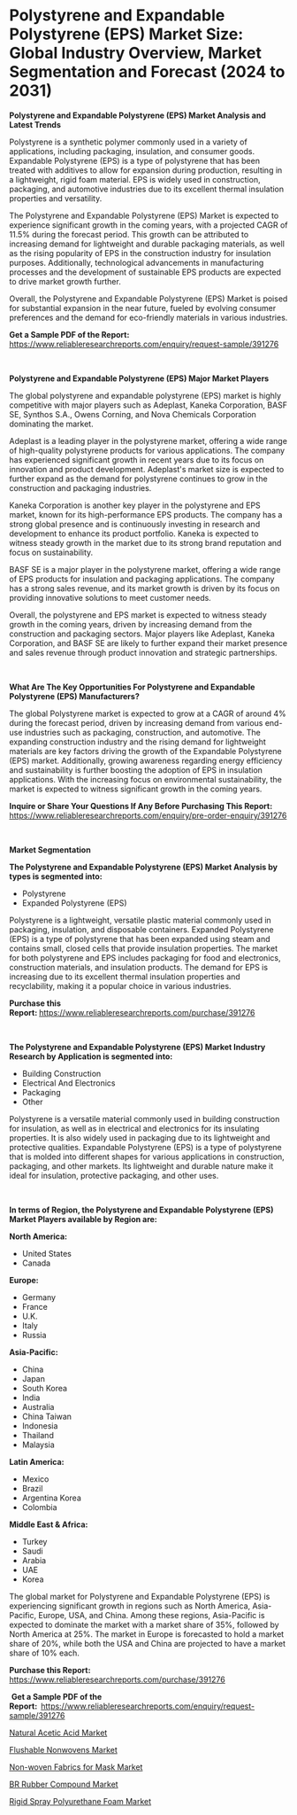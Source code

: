 <p><h1>Polystyrene and Expandable Polystyrene (EPS) Market Size: Global Industry Overview, Market Segmentation and Forecast (2024 to 2031)</h1></p><p><strong>Polystyrene and Expandable Polystyrene (EPS) Market Analysis and Latest Trends</strong></p>
<p><p>Polystyrene is a synthetic polymer commonly used in a variety of applications, including packaging, insulation, and consumer goods. Expandable Polystyrene (EPS) is a type of polystyrene that has been treated with additives to allow for expansion during production, resulting in a lightweight, rigid foam material. EPS is widely used in construction, packaging, and automotive industries due to its excellent thermal insulation properties and versatility.</p><p>The Polystyrene and Expandable Polystyrene (EPS) Market is expected to experience significant growth in the coming years, with a projected CAGR of 11.5% during the forecast period. This growth can be attributed to increasing demand for lightweight and durable packaging materials, as well as the rising popularity of EPS in the construction industry for insulation purposes. Additionally, technological advancements in manufacturing processes and the development of sustainable EPS products are expected to drive market growth further.</p><p>Overall, the Polystyrene and Expandable Polystyrene (EPS) Market is poised for substantial expansion in the near future, fueled by evolving consumer preferences and the demand for eco-friendly materials in various industries.</p></p>
<p><strong>Get a Sample PDF of the Report:&nbsp;</strong> <a href="https://www.reliableresearchreports.com/enquiry/request-sample/391276">https://www.reliableresearchreports.com/enquiry/request-sample/391276</a></p>
<p>&nbsp;</p>
<p><strong>Polystyrene and Expandable Polystyrene (EPS) Major Market Players</strong></p>
<p><p>The global polystyrene and expandable polystyrene (EPS) market is highly competitive with major players such as Adeplast, Kaneka Corporation, BASF SE, Synthos S.A., Owens Corning, and Nova Chemicals Corporation dominating the market.</p><p>Adeplast is a leading player in the polystyrene market, offering a wide range of high-quality polystyrene products for various applications. The company has experienced significant growth in recent years due to its focus on innovation and product development. Adeplast's market size is expected to further expand as the demand for polystyrene continues to grow in the construction and packaging industries.</p><p>Kaneka Corporation is another key player in the polystyrene and EPS market, known for its high-performance EPS products. The company has a strong global presence and is continuously investing in research and development to enhance its product portfolio. Kaneka is expected to witness steady growth in the market due to its strong brand reputation and focus on sustainability.</p><p>BASF SE is a major player in the polystyrene market, offering a wide range of EPS products for insulation and packaging applications. The company has a strong sales revenue, and its market growth is driven by its focus on providing innovative solutions to meet customer needs.</p><p>Overall, the polystyrene and EPS market is expected to witness steady growth in the coming years, driven by increasing demand from the construction and packaging sectors. Major players like Adeplast, Kaneka Corporation, and BASF SE are likely to further expand their market presence and sales revenue through product innovation and strategic partnerships.</p></p>
<p>&nbsp;</p>
<p><strong>What Are The Key Opportunities For Polystyrene and Expandable Polystyrene (EPS) Manufacturers?</strong></p>
<p><p>The global Polystyrene market is expected to grow at a CAGR of around 4% during the forecast period, driven by increasing demand from various end-use industries such as packaging, construction, and automotive. The expanding construction industry and the rising demand for lightweight materials are key factors driving the growth of the Expandable Polystyrene (EPS) market. Additionally, growing awareness regarding energy efficiency and sustainability is further boosting the adoption of EPS in insulation applications. With the increasing focus on environmental sustainability, the market is expected to witness significant growth in the coming years.</p></p>
<p><strong>Inquire or Share Your Questions If Any Before Purchasing This Report:</strong> <a href="https://www.reliableresearchreports.com/enquiry/pre-order-enquiry/391276">https://www.reliableresearchreports.com/enquiry/pre-order-enquiry/391276</a></p>
<p>&nbsp;</p>
<p><strong>Market Segmentation</strong></p>
<p><strong>The Polystyrene and Expandable Polystyrene (EPS) Market Analysis by types is segmented into:</strong></p>
<p><ul><li>Polystyrene</li><li>Expanded Polystyrene (EPS)</li></ul></p>
<p><p>Polystyrene is a lightweight, versatile plastic material commonly used in packaging, insulation, and disposable containers. Expanded Polystyrene (EPS) is a type of polystyrene that has been expanded using steam and contains small, closed cells that provide insulation properties. The market for both polystyrene and EPS includes packaging for food and electronics, construction materials, and insulation products. The demand for EPS is increasing due to its excellent thermal insulation properties and recyclability, making it a popular choice in various industries.</p></p>
<p><strong>Purchase this Report:&nbsp;</strong><a href="https://www.reliableresearchreports.com/purchase/391276">https://www.reliableresearchreports.com/purchase/391276</a></p>
<p>&nbsp;</p>
<p><strong>The Polystyrene and Expandable Polystyrene (EPS) Market Industry Research by Application is segmented into:</strong></p>
<p><ul><li>Building Construction</li><li>Electrical And Electronics</li><li>Packaging</li><li>Other</li></ul></p>
<p><p>Polystyrene is a versatile material commonly used in building construction for insulation, as well as in electrical and electronics for its insulating properties. It is also widely used in packaging due to its lightweight and protective qualities. Expandable Polystyrene (EPS) is a type of polystyrene that is molded into different shapes for various applications in construction, packaging, and other markets. Its lightweight and durable nature make it ideal for insulation, protective packaging, and other uses.</p></p>
<p>&nbsp;</p>
<p><strong>In terms of Region, the Polystyrene and Expandable Polystyrene (EPS) Market Players available by Region are:</strong></p>
<p>
    <p> <strong> North America: </strong>
        <ul>
            <li>United States</li>
            <li>Canada</li>
        </ul>
        </p> 
    <p> <strong> Europe: </strong>
        <ul>
            <li>Germany</li>
            <li>France</li>
            <li>U.K.</li>
            <li>Italy</li>
            <li>Russia</li>
        </ul>
        </p> 
    <p> <strong> Asia-Pacific: </strong>
        <ul>
            <li>China</li>
            <li>Japan</li>
            <li>South Korea</li>
            <li>India</li>
            <li>Australia</li>
            <li>China Taiwan</li>
            <li>Indonesia</li>
            <li>Thailand</li>
            <li>Malaysia</li>
        </ul>
        </p> 
    <p> <strong> Latin America: </strong>
        <ul>
            <li>Mexico</li>
            <li>Brazil</li>
            <li>Argentina Korea</li>
            <li>Colombia</li>
        </ul>
        </p> 
    <p> <strong> Middle East & Africa: </strong>
        <ul>
            <li>Turkey</li>
            <li>Saudi</li>
            <li>Arabia</li>
            <li>UAE</li>
            <li>Korea</li>
        </ul>
    </p>
    </p>
<p><p>The global market for Polystyrene and Expandable Polystyrene (EPS) is experiencing significant growth in regions such as North America, Asia-Pacific, Europe, USA, and China. Among these regions, Asia-Pacific is expected to dominate the market with a market share of 35%, followed by North America at 25%. The market in Europe is forecasted to hold a market share of 20%, while both the USA and China are projected to have a market share of 10% each.</p></p>
<p><strong>Purchase this Report: </strong><a href="https://www.reliableresearchreports.com/purchase/391276">https://www.reliableresearchreports.com/purchase/391276</a></p>
<p>&nbsp;<strong>Get a Sample PDF of the Report:&nbsp;&nbsp;</strong><a href="https://www.reliableresearchreports.com/enquiry/request-sample/391276">https://www.reliableresearchreports.com/enquiry/request-sample/391276</a></p>
<p><strong></strong></p>
<p><p><a href="https://view.publitas.com/reportprime-1/natural-acetic-acid-market-size-and-growth-market-segmentation-regional-and-country-breakdowns-and-market-trends-for-period-from-2024-2031/">Natural Acetic Acid Market</a></p><p><a href="https://flame-sidecar-702.notion.site/Flushable-Nonwovens-Market-Size-Share-Trends-Analysis-Report-By-Material-By-Type-By-End-user-B-14c8fb8cde904f56908a26bd0779dede">Flushable Nonwovens Market</a></p><p><a href="https://github.com/redneck06/Market-Research-Report-List-2/blob/main/non-woven-fabrics-for-mask-market.md">Non-woven Fabrics for Mask Market</a></p><p><a href="https://full-wildebeest-80b.notion.site/BR-Rubber-Compound-Market-Research-Report-Forecasted-for-Period-from-2024-2031-by-Market-Type-Ma-4cb88c9f18de4d7fa6619ef325894f3b">BR Rubber Compound Market</a></p><p><a href="https://view.publitas.com/reportprime-1/insights-into-rigid-spray-polyurethane-foam-market-size-analysing-market-share-trends-and-growth-from-2024-to-2031/">Rigid Spray Polyurethane Foam Market</a></p></p>